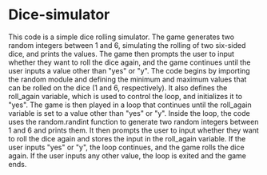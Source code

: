 # Dice-simulator
This code is a simple dice rolling simulator. 
The game generates two random integers between 1 and 6, simulating the rolling of two six-sided dice, and prints the values. 
The game then prompts the user to input whether they want to roll the dice again, and the game continues until the user inputs a value other than "yes" or "y".
The code begins by importing the random module and defining the minimum and maximum values that can be rolled on the dice (1 and 6, respectively). 
It also defines the roll_again variable, which is used to control the loop, and initializes it to "yes". 
The game is then played in a loop that continues until the roll_again variable is set to a value other than "yes" or "y".
Inside the loop, the code uses the random.randint function to generate two random integers between 1 and 6 and prints them. 
It then prompts the user to input whether they want to roll the dice again and stores the input in the roll_again variable. 
If the user inputs "yes" or "y", the loop continues, and the game rolls the dice again. 
If the user inputs any other value, the loop is exited and the game ends.